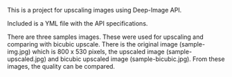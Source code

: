 This is a project for upscaling images using Deep-Image API.

Included is a YML file with the API specifications.

There are three samples images. These were used for upscaling and comparing with bicubic upscale. There is the original image (sample-img.jpg) which is 800 x 530 pixels, the upscaled image (sample-upscaled.jpg) and bicubic upscaled image (sample-bicubic.jpg). From these images, the quality can be compared.
